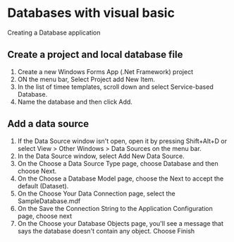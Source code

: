 # Databases with visual basic

Creating a Database application

## Create a project and local database file
 1. Create a new Windows Forms App (.Net Framework) project
 2. ON the menu bar, Select Project add New Item.
 3. In the list of timee templates, scroll down and select Service-based Database.
 4. Name the database and then click Add.

## Add a data source
 1. If the Data Source window isn't open, open it by pressing Shift+Alt+D or select View > Other Windows > Data Sources on the menu bar.
 2. In the Data Source window, select Add New Data Source.
 3. On the Choose a Data Source Type page, choose Database and then choose Next.
 4. On the Choose a Database Model page, choose the Next to accept the default (Dataset).
 5. On the Choose Your Data Connection page, select the SampleDatabase.mdf
 6. On the Save the Connection String to the Application Configuration page, choose next
 7. On the Choose your Database Objects page, you'll see a message that says the database doesn't contain any object. Choose Finish



